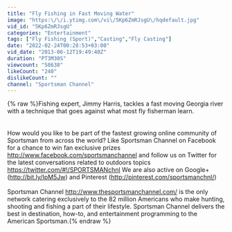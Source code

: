 ```yaml
---
title: "Fly Fishing in Fast Moving Water"
image: "https:\/\/i.ytimg.com\/vi\/5Kp6ZmRJsgU\/hqdefault.jpg"
vid_id: "5Kp6ZmRJsgU"
categories: "Entertainment"
tags: ["Fly Fishing (Sport)","Casting","Fly Casting"]
date: "2022-02-24T00:28:53+03:00"
vid_date: "2013-06-12T19:49:40Z"
duration: "PT3M30S"
viewcount: "58638"
likeCount: "240"
dislikeCount: ""
channel: "Sportsman Channel"
---
```

{% raw %}Fishing expert, Jimmy Harris, tackles a fast moving Georgia river with a technique that goes against what most fly fisherman learn.<br /><br /><br />How would you like to be part of the fastest growing online community of Sportsman from across the world? Like Sportsman Channel on Facebook for a chance to win fan exclusive prizes <a rel="nofollow" target="blank" href="http://www.facebook.com/sportsmanchannel">http://www.facebook.com/sportsmanchannel</a> and follow us on Twitter for the latest conversations related to outdoors topics <a rel="nofollow" target="blank" href="https://twitter.com/#!/SPORTSMANchnl">https://twitter.com/#!/SPORTSMANchnl</a> We are also active on Google+ (<a rel="nofollow" target="blank" href="http://bit.ly/IpM5Jw)">http://bit.ly/IpM5Jw)</a> and Pinterest (<a rel="nofollow" target="blank" href="http://pinterest.com/sportsmanchnl/)">http://pinterest.com/sportsmanchnl/)</a><br /><br />Sportsman Channel <a rel="nofollow" target="blank" href="http://www.thesportsmanchannel.com/">http://www.thesportsmanchannel.com/</a> is the only network catering exclusively to the 82 million Americans who make hunting, shooting and fishing a part of their lifestyle. Sportsman Channel delivers the best in destination, how-to, and entertainment programming to the American Sportsman.{% endraw %}

